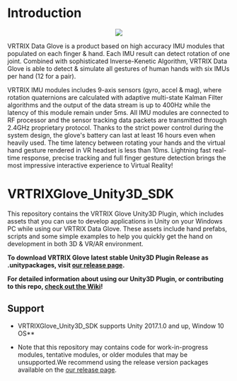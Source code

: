# Introduction

<p align="center">
  <img src="https://github.com/VRTRIX/VRTRIXGlove_Unity3D_SDK/blob/master/docs/img/digital_glove.jpg?raw=true"/>
</p>


VRTRIX Data Glove is a product based on high accuracy IMU modules that populated on each finger & hand. Each IMU result can detect rotation of one joint. Combined with sophisticated Inverse-Kenetic Algorithm,  VRTRIX Data Glove is able to detect & simulate all gestures of human hands with six IMUs per hand (12 for a pair). 

VRTRIX IMU modules includes 9-axis sensors (gyro, accel & mag), where rotation quaternions are calculated with adaptive multi-state Kalman Filter algorithms and the output of the data stream is up to 400Hz while the latency of this module remain under 5ms. All IMU modules are connected to RF processor and the sensor tracking data packets are transmitted through 2.4GHz proprietary protocol. Thanks to the strict power control during the system design, the glove's battery can last at least 16 hours even when heavily used. The time latency between rotating your hands and the virtual hand gesture rendered in VR headset is less than 10ms. Lightning fast real-time response, precise tracking and full finger gesture detection brings the most impressive interactive experience to Virtual Reality!

# VRTRIXGlove_Unity3D_SDK

This repository contains the VRTRIX Glove Unity3D Plugin, which includes assets that you can use to develop applications in Unity on your Windows PC while using our VRTRIX Data Glove. These assets include hand prefabs, scripts and some simple examples to help you quickly get the hand on development in both 3D & VR/AR environment. 

**To download VRTRIX Glove latest stable Unity3D Plugin Release as .unitypackages, visit [our release page][devsite].**

**For detailed information about using our Unity3D Plugin, or contributing to this repo, [check out the Wiki][wiki]!**

## Support

- VRTRIXGlove_Unity3D_SDK supports Unity 2017.1.0 and up, Window 10 OS**

- Note that this repository may contains code for work-in-progress modules, tentative modules, or older modules that may be unsupported.We recommend using the release version packages available on the [our release page][devsite].

[devsite]: https://github.com/VRTRIX/VRTRIXGlove_Unity3D_SDK/releases "VRTRIX Glove Unity Plugin Release site"
[wiki]: https://github.com/VRTRIX/VRTRIXGlove_Unity3D_SDK/wiki "VRTRIX Glove Unity Plugin Wiki"
